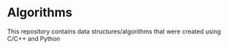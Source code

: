 # Algorithms
This repository contains data structures/algorithms that were created using C/C++ and Python
